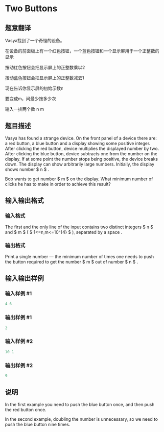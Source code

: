 # Two Buttons

## 题意翻译

Vasya找到了一个奇怪的设备。

在设备的前面板上有一个红色按钮，一个蓝色按钮和一个显示屏用于一个正整数的显示

按动红色按钮会把显示屏上的正整数乘以2

按动蓝色按钮会把显示屏上的正整数减去1

现在告诉你显示屏的初始示数n

要变成m，问最少按多少次

输入一排两个数 n m

## 题目描述

Vasya has found a strange device. On the front panel of a device there are: a red button, a blue button and a display showing some positive integer. After clicking the red button, device multiplies the displayed number by two. After clicking the blue button, device subtracts one from the number on the display. If at some point the number stops being positive, the device breaks down. The display can show arbitrarily large numbers. Initially, the display shows number $ n $ .

Bob wants to get number $ m $ on the display. What minimum number of clicks he has to make in order to achieve this result?

## 输入输出格式

### 输入格式

The first and the only line of the input contains two distinct integers $ n $ and $ m $ ( $ 1<=n,m<=10^{4} $ ), separated by a space .

### 输出格式

Print a single number — the minimum number of times one needs to push the button required to get the number $ m $ out of number $ n $ .

## 输入输出样例

### 输入样例 #1

```cpp
4 6

```
### 输出样例 #1

```cpp
2

```
### 输入样例 #2

```cpp
10 1

```
### 输出样例 #2

```cpp
9

```
## 说明

In the first example you need to push the blue button once, and then push the red button once.

In the second example, doubling the number is unnecessary, so we need to push the blue button nine times.

